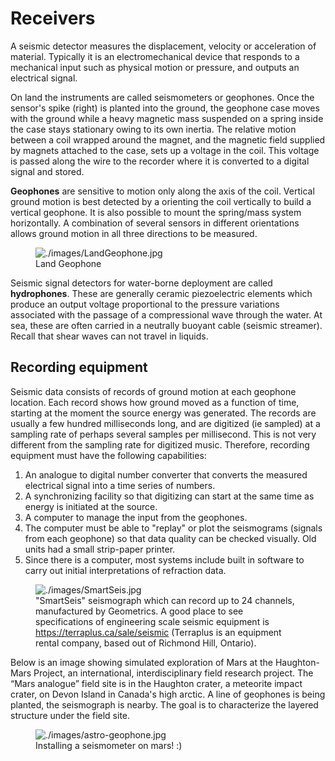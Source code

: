 # Receivers

A seismic detector measures the displacement, velocity or acceleration
of material. Typically it is an electromechanical device that responds
to a mechanical input such as physical motion or pressure, and outputs
an electrical signal.

On land the instruments are called seismometers or geophones. Once the
sensor's spike (right) is planted into the ground, the geophone case
moves with the ground while a heavy magnetic mass suspended on a spring
inside the case stays stationary owing to its own inertia. The relative
motion between a coil wrapped around the magnet, and the magnetic field
supplied by magnets attached to the case, sets up a voltage in the coil.
This voltage is passed along the wire to the recorder where it is
converted to a digital signal and stored.

**Geophones** are sensitive to motion only along the axis of the coil.
Vertical ground motion is best detected by a orienting the coil
vertically to build a vertical geophone. It is also possible to mount
the spring/mass system horizontally. A combination of several sensors in
different orientations allows ground motion in all three directions to
be measured.

<figure class="align-center">
<img src="./images/LandGeophone.jpg" alt="./images/LandGeophone.jpg" />
<figcaption>Land Geophone</figcaption>
</figure>

Seismic signal detectors for water-borne deployment are called
**hydrophones**. These are generally ceramic piezoelectric elements
which produce an output voltage proportional to the pressure variations
associated with the passage of a compressional wave through the water.
At sea, these are often carried in a neutrally buoyant cable (seismic
streamer). Recall that shear waves can not travel in liquids.

## Recording equipment

Seismic data consists of records of ground motion at each geophone
location. Each record shows how ground moved as a function of time,
starting at the moment the source energy was generated. The records are
usually a few hundred milliseconds long, and are digitized (ie sampled)
at a sampling rate of perhaps several samples per millisecond. This is
not very different from the sampling rate for digitized music.
Therefore, recording equipment must have the following capabilities:

1.  An analogue to digital number converter that converts the measured
    electrical signal into a time series of numbers.
2.  A synchronizing facility so that digitizing can start at the same
    time as energy is initiated at the source.
3.  A computer to manage the input from the geophones.
4.  The computer must be able to "replay" or plot the seismograms
    (signals from each geophone) so that data quality can be checked
    visually. Old units had a small strip-paper printer.
5.  Since there is a computer, most systems include built in software to
    carry out initial interpretations of refraction data.

<figure class="align-center">
<img src="./images/SmartSeis.jpg" alt="./images/SmartSeis.jpg" />
<figcaption>"SmartSeis" seismograph which can record up to 24 channels,
manufactured by Geometrics. A good place to see specifications of
engineering scale seismic equipment is <a
href="https://terraplus.ca/sale/seismic">https://terraplus.ca/sale/seismic</a>
(Terraplus is an equipment rental company, based out of Richmond Hill,
Ontario).</figcaption>
</figure>

Below is an image showing simulated exploration of Mars at the
Haughton-Mars Project, an international, interdisciplinary field
research project. The “Mars analogue” field site is in the Haughton
crater, a meteorite impact crater, on Devon Island in Canada's high
arctic. A line of geophones is being planted, the seismograph is nearby.
The goal is to characterize the layered structure under the field site.

<figure class="align-center">
<img src="./images/astro-geophone.jpg"
alt="./images/astro-geophone.jpg" />
<figcaption>Installing a seismometer on mars! :)</figcaption>
</figure>
